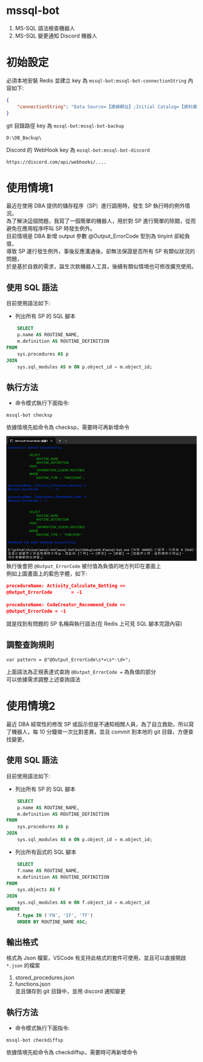 # mssql-bot
1. MS-SQL 語法檢查機器人  
2. MS-SQL 變更通知 Discord 機器人  

# 初始設定
必須本地安裝 Redis
並建立 key 為 `mssql-bot:mssql-bot-connectionString`
內容如下:  
```json
{
    "connectionString": "Data Source=【連線網址】;Initial Catalog=【資料庫名稱】;User ID=【帳號】;Password=【密碼】;Connect Timeout=30;Encrypt=False;TrustServerCertificate=False;ApplicationIntent=ReadWrite;MultiSubnetFailover=False;Pooling=true;Min Pool Size=10;Max Pool Size=150;"
}
```
git 目錄路徑 key 為 `mssql-bot:mssql-bot-backup`
```
D:\DB_Backup\
```
Discord 的 WebHook key 為 `mssql-bot:mssql-bot-discord`
```
https://discord.com/api/webhooks/....
```

# 使用情境1
最近在使用 DBA 提供的儲存程序（SP）進行調用時，發生 SP 執行時的例外情況。  
為了解決這個問題，我寫了一個簡單的機器人，用於對 SP 進行簡單的除錯，從而避免在應用程序呼叫 SP 時發生例外。  
目前情境是 DBA 新增 output 參數 @Output_ErrorCode 型別為 tinyint 卻給負值，  
導致 SP 運行發生例外，事後反應溝通後，卻無法保證是否所有 SP 有類似狀況的問題，  
於是基於自救的需求，誕生次款機器人工具，後續有類似情境也可修改擴充使用。  

## 使用 SQL 語法
目前使用語法如下:  
- 列出所有 SP 的 SQL 腳本  
```sql
    SELECT 
    p.name AS ROUTINE_NAME, 
    m.definition AS ROUTINE_DEFINITION 
FROM 
    sys.procedures AS p
JOIN 
    sys.sql_modules AS m ON p.object_id = m.object_id;
```

## 執行方法
- 命令模式執行下面指令:
```
mssql-bot checksp
```
依據情境先給命令為 checksp，需要時可再新增命令

![執行畫面](./images/MSSQL-BOT.png)
執行後會把 `@Output_ErrorCode` 被付值為負值的地方列印在畫面上  
例如上圖畫面上的藍色字體，如下:
```json
procedureName: Activity_Calculate_Betting =>
@Output_ErrorCode       = -1

procedureName: CodeCreator_Recommend_Code =>
@Output_ErrorCode = -1
```
就是找到有問題的 SP 名稱與執行語法(在 Redis 上可見 SQL 腳本完證內容)  

## 調整查詢規則
```
var pattern = @"@Output_ErrorCode\s*=\s*-\d+";
```
上面語法為正規表達式查詢 `@Output_ErrorCode =` 為負值的部分  
可以依據需求調整上述查詢語法

# 使用情境2
最近 DBA 經常性的修改 SP 或函示但是不通知相關人員，為了自立救助，所以寫了機器人，每 10 分鐘做一次比對差異，並且 commit 到本地的 git 目錄，方便查找變更。  

## 使用 SQL 語法
目前使用語法如下:  
- 列出所有 SP 的 SQL 腳本  
```sql
    SELECT 
    p.name AS ROUTINE_NAME, 
    m.definition AS ROUTINE_DEFINITION 
FROM 
    sys.procedures AS p
JOIN 
    sys.sql_modules AS m ON p.object_id = m.object_id;
```
- 列出所有函式的 SQL 腳本
```sql
    SELECT 
    f.name AS ROUTINE_NAME, 
    m.definition AS ROUTINE_DEFINITION 
FROM 
    sys.objects AS f
JOIN 
    sys.sql_modules AS m ON f.object_id = m.object_id
WHERE 
    f.type IN ('FN', 'IF', 'TF')
    ORDER BY ROUTINE_NAME ASC;
```

## 輸出格式
格式為 Json 檔案，VSCode 有支持此格式的套件可使用，並且可以直接開啟 `*.json` 的檔案  
1. stored_procedures.json  
2. functions.json  
並且儲存到 git 目錄中，並用 discord 通知變更  

## 執行方法
- 命令模式執行下面指令:
```
mssql-bot checkdiffsp
```
依據情境先給命令為 checkdiffsp，需要時可再新增命令

